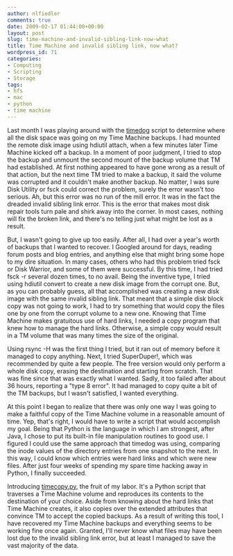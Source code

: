 ```yaml
---
author: nlfiedler
comments: true
date: 2009-02-17 01:44:00+00:00
layout: post
slug: time-machine-and-invalid-sibling-link-now-what
title: Time Machine and invalid sibling link, now what?
wordpress_id: 71
categories:
- Computing
- Scripting
- Storage
tags:
- hfs
- mac
- python
- time machine
---
```


Last month I was playing around with the [timedog](http://code.google.com/p/timedog/) script to determine where all the disk space was going on my Time Machine backups. I had mounted the remote disk image using hdiutil attach, when a few minutes later Time Machine kicked off a backup. In a moment of poor judgment, I tried to stop the backup and unmount the second mount of the backup volume that TM had established. At first nothing appeared to have gone wrong as a result of that action, but the next time TM tried to make a backup, it said the volume was corrupted and it couldn't make another backup. No matter, I was sure Disk Utility or fsck could correct the problem, surely the error wasn't too serious. Ah, but this error was no run of the mill error. It was in the fact the dreaded invalid sibling link error. This is the error that makes most disk repair tools turn pale and shirk away into the corner. In most cases, nothing will fix the broken link, and there's no telling just what might be lost as a result.

But, I wasn't going to give up too easily. After all, I had over a year's worth of backups that I wanted to recover. I Googled around for days, reading forum posts and blog entries, and anything else that might bring some hope to my dire situation. In many cases, others who had this problem tried fsck or Disk Warrior, and some of them were successful. By this time, I had tried fsck -r several dozen times, to no avail. Being the inventive type, I tried using hdiutil convert to create a new disk image from the corrupt one. But, as you can probably guess, all that accomplished was creating a new disk image with the same invalid sibling link. That meant that a simple disk block copy was not going to work, I had to try something that would copy the files one by one from the corrupt volume to a new one. Knowing that Time Machine makes gratuitous use of hard links, I needed a copy program that knew how to manage the hard links. Otherwise, a simple copy would result in a TM volume that was many times the size of the original.

Using rsync -H was the first thing I tried, but it ran out of memory before it managed to copy anything. Next, I tried SuperDuper!, which was recommended by quite a few people. The free version would only perform a whole disk copy, erasing the destination and starting from scratch. That was fine since that was exactly what I wanted. Sadly, it too failed after about 36 hours, reporting a "type 8 error". It had managed to copy quite a bit of the TM backups, but I wasn't satisfied, I wanted everything.

At this point I began to realize that there was only one way I was going to make a faithful copy of the Time Machine volume in a reasonable amount of time. Yep, that's right, I would have to write a script that would accomplish my goal. Being that Python is the language in which I am strongest, after Java, I chose to put its built-in file manipulation routines to good use. I figured I could use the same approach that timedog was using, comparing the inode values of the directory entries from one snapshot to the next. In this way, I could know which entries were hard links and which were new files. After just four weeks of spending my spare time hacking away in Python, I finally succeeded.

Introducing [timecopy.py](http://code.google.com/p/timedog/wiki/UsingTimecopy), the fruit of my labor. It's a Python script that traverses a Time Machine volume and reproduces its contents to the destination of your choice. Aside from knowing about the hard links that Time Machine creates, it also copies over the extended attributes that convince TM to accept the copied backups. As a result of writing this tool, I have recovered my Time Machine backups and everything seems to be working fine once again. Granted, I'll never know what files may have been lost due to the invalid sibling link error, but at least I managed to save the vast majority of the data.
